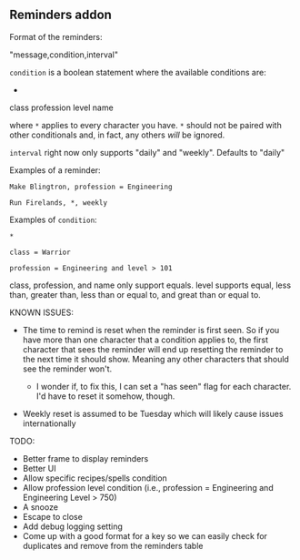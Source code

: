 ## Reminders addon

Format of the reminders:

"message,condition,interval"

`condition` is a boolean statement where the available conditions are:

*
class
profession
level
name

where `*` applies to every character you have.  `*` should not be paired with other conditionals and, in fact, any others _will_ be ignored.

`interval` right now only supports "daily" and "weekly".  Defaults to "daily"

Examples of a reminder:

    Make Blingtron, profession = Engineering

    Run Firelands, *, weekly

Examples of `condition`:

    *

    class = Warrior

    profession = Engineering and level > 101


class, profession, and name only support equals.  level supports equal, less than, greater than, less than or equal to, and great than or equal to.


KNOWN ISSUES:

* The time to remind is reset when the reminder is first seen.  So if you have more than one character that a condition applies
  to, the first character that sees the reminder will end up resetting the reminder to the next time it should show. Meaning
  any other characters that should see the reminder won't.

  * I wonder if, to fix this, I can set a "has seen" flag for each character.  I'd have to reset it somehow, though.

* Weekly reset is assumed to be Tuesday which will likely cause issues internationally

TODO:

* Better frame to display reminders
* Better UI
* Allow specific recipes/spells condition
* Allow profession level condition (i.e., profession = Engineering and Engineering Level > 750)
* A snooze
* Escape to close
* Add debug logging setting
* Come up with a good format for a key so we can easily check for duplicates and remove from the reminders table
